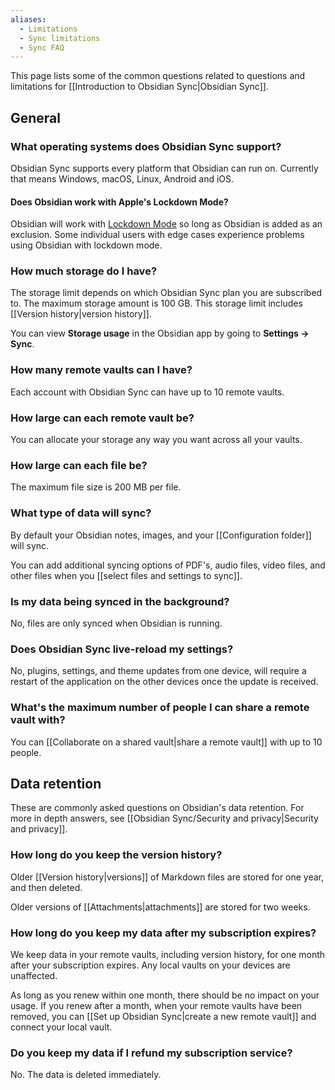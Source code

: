 ```yaml
---
aliases:
  - Limitations
  - Sync limitations
  - Sync FAQ
---
```


This page lists some of the common questions related to questions and limitations for [[Introduction to Obsidian Sync|Obsidian Sync]].

## General

### What operating systems does Obsidian Sync support?

Obsidian Sync supports every platform that Obsidian can run on. Currently that means Windows, macOS, Linux, Android and iOS.

#### Does Obsidian work with Apple's Lockdown Mode?

Obsidian will work with [Lockdown Mode](https://support.apple.com/en-us/105120) so long as Obsidian is added as an exclusion. Some individual users with edge cases experience problems using Obsidian with lockdown mode. 

### How much storage do I have?

The storage limit depends on which Obsidian Sync plan you are subscribed to. The maximum storage amount is 100 GB. This storage limit includes [[Version history|version history]]. 

You can view **Storage usage** in the Obsidian app by going to **Settings → Sync**.

### How many remote vaults can I have?

Each account with Obsidian Sync can have up to 10 remote vaults.

### How large can each remote vault be?

You can allocate your storage any way you want across all your vaults. 

### How large can each file be?

The maximum file size is 200 MB per file.

### What type of data will sync?

By default your Obsidian notes, images, and your [[Configuration folder]] will sync. 

You can add additional syncing options of PDF's, audio files, video files, and other files when you [[select files and settings to sync]].

### Is my data being synced in the background?

No, files are only synced when Obsidian is running.

### Does Obsidian Sync live-reload my settings?

No, plugins, settings, and theme updates from one device, will require a restart of the application on the other devices once the update is received. 

### What's the maximum number of people I can share a remote vault with?

You can [[Collaborate on a shared vault|share a remote vault]] with up to 10 people.

## Data retention
 
These are commonly asked questions on Obsidian's data retention. For more in depth answers, see [[Obsidian Sync/Security and privacy|Security and privacy]].

### How long do you keep the version history?

Older [[Version history|versions]] of Markdown files are stored for one year, and then deleted. 

Older versions of [[Attachments|attachments]] are stored for two weeks.

### How long do you keep my data after my subscription expires?

We keep data in your remote vaults, including version history, for one month after your subscription expires. Any local vaults on your devices are unaffected.

As long as you renew within one month, there should be no impact on your usage. If you renew after a month, when your remote vaults have been removed, you can [[Set up Obsidian Sync|create a new remote vault]] and connect your local vault.

### Do you keep my data if I refund my subscription service?

No. The data is deleted immediately. 

